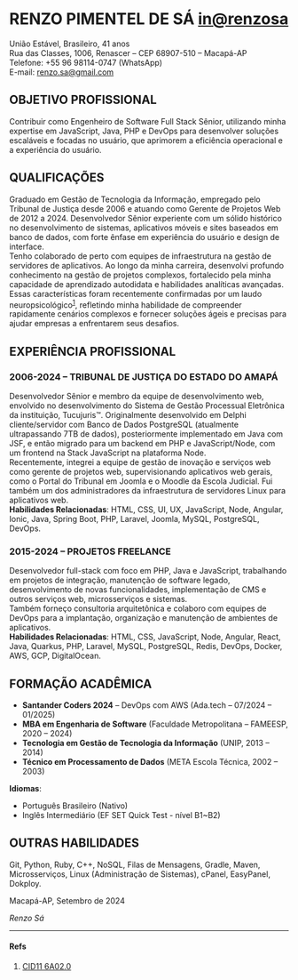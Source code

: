 # RENZO PIMENTEL DE SÁ [in@renzosa](https://www.linkedin.com/in/renzosa)
União Estável, Brasileiro, 41 anos  
Rua das Classes, 1006, Renascer – CEP 68907-510 – Macapá-AP  
Telefone: +55 96 98114-0747 (WhatsApp)  
E-mail: renzo.sa@gmail.com

## OBJETIVO PROFISSIONAL
Contribuir como Engenheiro de Software Full Stack Sênior, utilizando minha expertise em JavaScript, Java, PHP e DevOps para desenvolver soluções escaláveis e focadas no usuário, que aprimorem a eficiência operacional e a experiência do usuário.

## QUALIFICAÇÕES
Graduado em Gestão de Tecnologia da Informação, empregado pelo Tribunal de Justiça desde 2006 e atuando como Gerente de Projetos Web de 2012 a 2024. Desenvolvedor Sênior experiente com um sólido histórico no desenvolvimento de sistemas, aplicativos móveis e sites baseados em banco de dados, com forte ênfase em experiência do usuário e design de interface.  
Tenho colaborado de perto com equipes de infraestrutura na gestão de servidores de aplicativos. Ao longo da minha carreira, desenvolvi profundo conhecimento na gestão de projetos complexos, fortalecido pela minha capacidade de aprendizado autodidata e habilidades analíticas avançadas. Essas características foram recentemente confirmadas por um laudo neuropsicológico<sup><a href="#refs">1</a></sup>, refletindo minha habilidade de compreender rapidamente cenários complexos e fornecer soluções ágeis e precisas para ajudar empresas a enfrentarem seus desafios.

## EXPERIÊNCIA PROFISSIONAL

### 2006-2024 – TRIBUNAL DE JUSTIÇA DO ESTADO DO AMAPÁ
Desenvolvedor Sênior e membro da equipe de desenvolvimento web, envolvido no desenvolvimento do Sistema de Gestão Processual Eletrônica da instituição, Tucujuris™. Originalmente desenvolvido em Delphi cliente/servidor com Banco de Dados PostgreSQL (atualmente ultrapassando 7TB de dados), posteriormente implementado em Java com JSF, e então migrado para um backend em PHP e JavaScript/Node, com um frontend na Stack JavaScript na plataforma Node.  
Recentemente, integrei a equipe de gestão de inovação e serviços web como gerente de projetos web, supervisionando aplicativos web gerais, como o Portal do Tribunal em Joomla e o Moodle da Escola Judicial. Fui também um dos administradores da infraestrutura de servidores Linux para aplicativos web.  
**Habilidades Relacionadas**: HTML, CSS, UI, UX, JavaScript, Node, Angular, Ionic, Java, Spring Boot, PHP, Laravel, Joomla, MySQL, PostgreSQL, DevOps.

### 2015-2024 – PROJETOS FREELANCE
Desenvolvedor full-stack com foco em PHP, Java e JavaScript, trabalhando em projetos de integração, manutenção de software legado, desenvolvimento de novas funcionalidades, implementação de CMS e outros serviços web, microsserviços e sistemas.  
Também forneço consultoria arquitetônica e colaboro com equipes de DevOps para a implantação, organização e manutenção de ambientes de aplicativos.  
**Habilidades Relacionadas**: HTML, CSS, JavaScript, Node, Angular, React, Java, Quarkus, PHP, Laravel, MySQL, PostgreSQL, Redis, DevOps, Docker, AWS, GCP, DigitalOcean.

## FORMAÇÃO ACADÊMICA
- **Santander Coders 2024** – DevOps com AWS (Ada.tech – 07/2024 – 01/2025)
- **MBA em Engenharia de Software** (Faculdade Metropolitana – FAMEESP, 2020 – 2024)
- **Tecnologia em Gestão de Tecnologia da Informação** (UNIP, 2013 – 2014)
- **Técnico em Processamento de Dados** (META Escola Técnica, 2002 – 2003)

**Idiomas**:  
- Português Brasileiro (Nativo)  
- Inglês Intermediário (EF SET Quick Test - nível B1~B2)

## OUTRAS HABILIDADES
Git, Python, Ruby, C++, NoSQL, Filas de Mensagens, Gradle, Maven, Microsserviços, Linux (Administração de Sistemas), cPanel, EasyPanel, Dokploy.

Macapá-AP, Setembro de 2024

_Renzo Sá_

------
#### Refs
1. [CID11 6A02.0](https://icd.who.int/browse/2024-01/mms/en#120443468)
